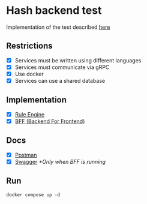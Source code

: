 # Hash backend test

Implementation of the test described [here](https://github.com/hashlab/hiring/blob/master/challenges/pt-br/back-challenge.md)

## Restrictions 
- [x] Services must be written using different languages 
- [x] Services must communicate via gRPC 
- [x] Use docker
- [x] Services can use a shared database

## Implementation
- [x] [Rule Engine](sample-rule-engine)
- [x] [BFF (Backend For Frontend)](sample-bff)

## Docs
- [x] [Postman](docs)
- [x] [Swagger](http://localhost:8080/swagger) *\*Only when BFF is running*

## Run
```
docker compose up -d
```
